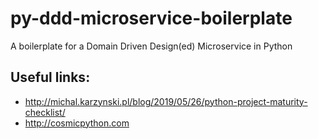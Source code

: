 # py-ddd-microservice-boilerplate
A boilerplate for a Domain Driven Design(ed) Microservice in Python


## Useful links:

* http://michal.karzynski.pl/blog/2019/05/26/python-project-maturity-checklist/
* http://cosmicpython.com